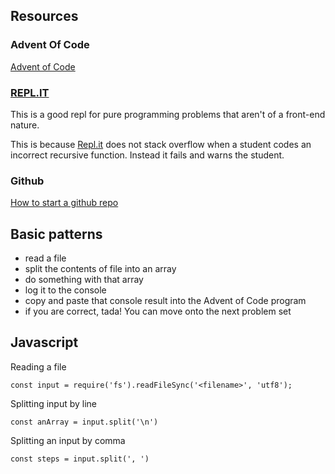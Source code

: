## Resources

### Advent Of Code
[Advent of Code](http://adventofcode.com/)

### [REPL.IT](https://repl.it/)
This is a good repl for pure programming problems that aren't of a front-end nature.

This is because [Repl.it](https://repl.it/) does not stack overflow when a student codes an incorrect recursive function. Instead it fails and warns the student.

### Github
[How to start a github repo](http://kbroman.org/github_tutorial/pages/init.html)


## Basic patterns
- read a file
- split the contents of file into an array
- do something with that array
- log it to the console
- copy and paste that console result into the Advent of Code program
- if you are correct, tada! You can move onto the next problem set

## Javascript

Reading a file

```
const input = require('fs').readFileSync('<filename>', 'utf8');
```

Splitting input by line

```
const anArray = input.split('\n')
```

Splitting an input by comma


```
const steps = input.split(', ')
```

